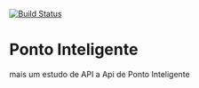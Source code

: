 [![Build Status](https://travis-ci.org/leocansil/ponto-inteligente.svg?branch=master)](https://travis-ci.org/leocansil/ponto-inteligente)
# Ponto Inteligente
mais um estudo de API a Api de Ponto Inteligente
